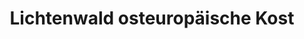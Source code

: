 ---
title: "Lichtenwald osteuropäische Kost"
url: /schuettorf/lichtenwald-osteuropaeische-kost/
shop: Supermarkt
---